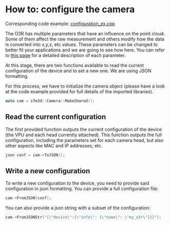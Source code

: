 # How to: configure the camera

Corresponding code example: [configuration_ex.cpp](configuration_ex.cpp)

The O3R has multiple parameters that have an influence on the point cloud. Some of them affect the raw measurement and others modify how the data is converted into x,y,z, etc values. These parameters can be changed to better fit your applications and we are going to see how here. You can refer to [this page](INSERT-LINK) for a detailed description of each parameter.

At this stage, there are two functions available to read the current configuration of the device and to set a new one. We are using JSON formatting.

For this process, we have to initialize the camera object (please have a look at the code example provided for full details of the imported libraries).

```cpp
auto cam = ifm3d::Camera::MakeShared();
```

## Read the current configuration

The first provided function outputs the current configuration of the device (the VPU and each head currently attached). This function outputs the full configuration, including the parameters set for each camera head, but also other aspects like MAC and IP addresses, etc.
```cpp
json conf = cam->ToJSON();
```

## Write a new configuration

To write a new configuration to the device, you need to provide said configuration in json formatting. You can provide a full configuration file: 
```cpp
cam->FromJSON(conf);
```

You can also provide a json string with a subset of the configuration:
```cpp
cam->FromJSONStr("{\"device\":{\"info\": {\"name\": \"my_o3r\"}}}");
```